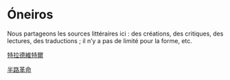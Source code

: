 # Óneiros
Nous partageons les sources littéraires ici : des créations, des critiques, des lectures, des traductions ; il n’y a pas de limité pour la forme, etc. 

[特拉德維特爾](https://github.com/Noverbem/oneiros/blob/master/luo-xi/te-lan-de-wei-er.md)

[半路革命](https://github.com/Noverbem/oneiros/blob/master/%E5%8D%8A%E8%B7%AF%E9%9D%A9%E5%91%BD.md)
